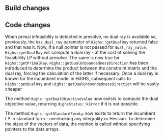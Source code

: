 ## Build changes

## Code changes

When primal infeasiblity is detected in presolve, no dual ray is available so, previously, the `has_dual_ray` parameter of `Highs::getDualRay` returned false and that was it. Now, if a null pointer is not passed for `dual_ray_value`, `Highs::getDualRay` will compute a dual ray - at the cost of solving the feasiblility LP without presolve. The same is now true for `Highs::getPrimalRay`. `Highs::getDualUnboundednessDirection` has been introduced to determine the product between the constraint matrix and the dual ray, forcing the calculation of the latter if necessary. Once a dual ray is known for the incumbent model in HiGHS, subsequent calls to `Highs::getDualRay` and `Highs::getDualUnboundednessDirection` will be vastly cheaper

The method `Highs::getDualObjectiveValue` now exitsts to compute the dual objective value, returning `HighsStatus::kError` if it is not possible.

The method `Highs::getStandardFormLp` now exists to return the incumbent LP in standard form - overlooking any integrality or Hessian. To determine the sizes of the vectors of data, the method is called without specifying pointers to the data arrays.










